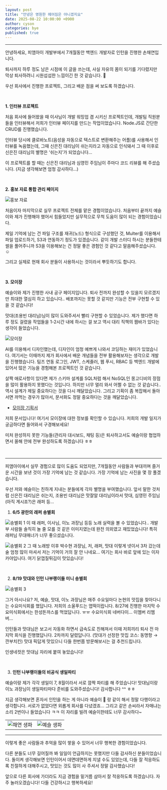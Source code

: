 ```yaml
---
layout: post
title: "안녕은 영원한 헤어짐은 아니겠지요"
date: 2025-08-22 10:00:00 +0900
author: cyson
categories: bye
published: true
---
```

<hr/>

안녕하세요, 피앰아이 개발부에서 7개월동안 백엔드 개발자로 인턴을 진행한 손채연입니다.

퇴사까지 하루 정도 남은 시점에 이 글을 쓰는데, 사실 자유의 몸이 되기를 기다렸지만 막상 퇴사하려니 시원섭섭한 느낌이긴 한 것 같습니다. 🥲

우선 회사에서 진행한 프로젝트, 그리고 배운 점을 써 보도록 하겠습니다.

<br/>


**1. 인터뷰 프로젝트**

처음 회사에 들어왔을 때 이사님이 개발 워밍업 겸 시키신 프로젝트인데, 개발팀 직원분들을 인터뷰해서 저희가 인터뷰 페이지를 만드는 작업이었습니다. Node.JS로 간단한 CRUD를 진행했습니다.

인터뷰 당시에 클로바노트(음성을 자동으로 텍스트로 변환해주는 어플)를 사용해서 인터뷰를 녹음했는데, 그때 신은진 대리님이 쉬는지라고 자동으로 인식돼서 그 때 이후로 신은진 대리님의 별명은 ‘쉬는지’가 되었습니다…

이 프로젝트를 할 때는 신은진 대리님과 심영민 주임님이 주마다 코드 리뷰를 해 주셨습니다. (지금 생각해보면 엄청 감사하다…)

<br/>

**2. 홍보 자료 통합 관리 페이지**

![홍보 자료](/assets/images/cyson/promotion.png)

처음이자 마지막으로 실무 프로젝트 전체를 맡은 경험이었습니다. 처음부터 끝까지 예슬이와 제가 진행해야 했어서 힘들었지만 실무적으로 무척 도움이 많이 되는 경험이었습니다.

제일 기억에 남는 건 파일 구조를 재귀(노드) 형식으로 구성했던 것, Multer를 이용해서 파일 업로드하기, S3과 연동하기 정도가 있겠습니다. 같이 개발 스터디 하시는 분들한테 썰을 풀어주니까 S3을 이용해보는 건 정말 좋은 경험인 것 같다고 말씀해주셨습니다. ☺️

그리고 실제로 현재 회사 분들이 사용하시는 것이라서 뿌듯하기도 합니다.

<br/>

**3. 모이장**

예슬이와 제가 진행한 사내 공구 페이지입니다. 퇴사 전까지 완성할 수 있을지 모르겠지만 최대한 열심히 하고 있습니다.. 배포까지는 못할 것 같지만 기능은 전부 구현할 수 있을 것 같습니다!

맛대(조용빈 대리님)님이 많이 도와주셔서 빨리 구현할 수 있었습니다. 제가 했다면 하루 정도 걸렸을 작업들을 1-2시간 내에 하시는 걸 보고 역시 대리 직책의 짬바가 있다는 생각이 들었습니다.

![모이장](/assets/images/cyson/moijang.png)

AI를 이용해서 디자인했는데, 디자인이 엄청 예쁘게 나와서 코딩하는 재미가 있었습니다. 여기서는 이때까지 제가 회사에서 배운 개념들을 전부 활용해보자는 생각으로 개발을 진행했습니다. 팀즈 연동 로그인, JWT, 스케줄러, 웹 푸시, RBAC 등 백엔드 개발에 있어서 많은 기능을 경험해본 프로젝트인 것 같습니다.

살짝 애로사항이 있다면 제가 스키마 설계를 SQL처럼 해서 NoSQL인 몽고디비의 장점을 많이 활용하지 못했다는 것입니다. 하지만 너무 멀리 와서 어쩔 수 없는 것 같습니다.. 역시 설계가 제일 중요하다는 것을 다시 깨달았습니다. 그리고 기획이 좀 복잡해서 돌아서면 까먹는 경우가 많아서, 문서화도 정말 중요하다는 것을 깨달았습니다.

- [모이장 기획서](https://www.notion.so/1df044bd81e480af9652f631f63fd0b6?pvs=21)

저희 문서입니다! 여기서 모이장에 대한 정보를 확인할 수 있습니다. 저희의 개발 일지가 궁금하다면 들어와서 구경해보세요!

미처 완성하지 못한 기능들(관리자 대시보드, 채팅 등)은 퇴사하고서도 예슬이랑 협업하면서 올해 안에 전부 완성하도록 하겠습니다 ㅎㅎ

<br/>

---

피앰아이에서 실무 경험으로 많이 도움도 되었지만, 7개월동안 사람들과 부대끼며 즐거운 시간을 보낸 것이 가장 기억에 남는 것 같습니다. 가장 기억에 남는 사진을 몇 장 풀겠습니다.

우선 저와 예슬이는 친하게 지내는 분들에게 각자 별명을 부여했습니다. 앞서 말한 것처럼 신은진 대리님은 쉬는지, 조용빈 대리님은 맛잘알 대리님이라서 맛대, 심영민 주임님(아직 계시죠?)은 래퍼 등…

1. **6/5 광란의 래퍼 송별회**

![송별회 1](/assets/images/cyson/0605_1.png)
이 때 래퍼, 이사님, 이노 과장님 등등 노래 실력을 볼 수 있었습니다.. 개발부 사람들 솔직히 놀 줄 모를 것 같은 이미지였는데 완전 의외였고 재밌었습니다! 특히 래퍼님 무대매너가 너무 좋으셨습니다.

![송별회 2](/assets/images/cyson/0605_2.png)
그 때 노래방 이후 박수현 과장님, 저, 래퍼, 맛대 이렇게 넷이서 3차 갔는데 술 엄청 많이 마셔서 저는 기억이 거의 잘 안 나네요... 여기는 회사 바로 앞에 있는 이자카야입니다. 여기 닭껍질튀김이 맛있습니다!

<br/>

2. **8/19 맛대와 인턴 나부랭이들 미니 송별회**

![송별회 3](/assets/images/cyson/0819.png)

그거 아시나요? 저, 예슬, 맛대, 이노 과장님은 매주 수요일마다 논현의 맛집을 찾아다니는 수요미식회를 했답니다. 저희의 소울푸드는 엽떡이랍니다. 8/27에 진행한 마지막 수요미식회에서는 한성돈까스를 먹었답니다. ㅠㅠ 수요미식회 네버다이… 이멤버 리멤버...

인턴들과 맛대님은 보고서 자동화 하면서 급속도로 친해져서 이때 저희끼리 퇴사 전 마지막 회식을 진행했답니다. 2차까지 달렸답니다. (맛대가 선정한 맛집 코스: 동명항 → 깐부치킨) 맛대 픽답게 맛있으니 다들 한번쯤 방문해보시는 걸 추천드립니다.

인생네컷은 맛대님 자리에 붙여 놓았습니다!

<br/>

3. **인턴 나부랭이들의 비공식 생일파티**

예슬이랑 제가 각각 생일이 7, 8월이라서 서로 깜짝 파티를 해 주었습니다! 맛대님이랑 이노 과장님이  생일파티마다 준비를 도와주셨습니다! 감사합니다 ^^ ㅎㅎ

지금 생각해보면 혼자서 인턴을 하는 게 아니라 예슬이 🐰 랑 같이 해서 정말 다행이라고 생각합니다. 서로가 없었다면 외롭게 회사를 다녔겠죠… 그리고 같은 손씨라서 자매냐는 소리 2번이나 들었습니다 ㅋㅋ 이 자리를 빌려 예슬이한테도 너무 감사하다~

<table>
<tr>
<td><img src="/assets/images/cyson/birthday_1.png" alt="채연 생파"></td>
<td><img src="/assets/images/cyson/birthday_2.png" alt="예슬 생파"></td>
</tr>
</table>

---

이렇게 좋은 사람들과 추억을 많이 쌓을 수 있어서 너무 행복한 경험이었습니다.

다른 분들도 너무 길어질까 봐 일일이 언급하지는 못했지만 다들 감사하신 분들이었습니다. 돌이켜 생각해보면 인턴이어서 데면데면하게 지낼 수도 있었는데, 다들 잘 적응하도록 친절하게 대해주시고, 맛있는 것도 많이 사 주셔서 정말 감사했습니다!

앞으로 다른 회사에 가더라도 지금 경험을 밑거름 삼아서 잘 적응하도록 하겠습니다. 자주 놀러오겠습니다! 다들 건강하시고 행복하세요!